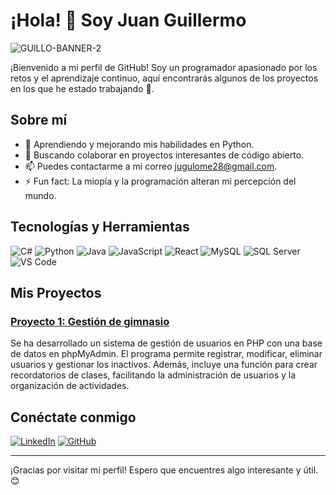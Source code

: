 # ¡Hola! 👋 Soy Juan Guillermo

![GUILLO-BANNER-2](https://github.com/user-attachments/assets/4c39d466-e191-4133-aedd-14aa14d0eb57)

¡Bienvenido a mi perfil de GitHub! Soy un programador apasionado por los retos y el aprendizaje continuo, aquí encontrarás algunos de los proyectos en los que he estado trabajando 🚀.

## Sobre mí

<!-- 🔭 Actualmente trabajando en -->
- 🌱 Aprendiendo y mejorando mis habilidades en Python.
- 👯 Buscando colaborar en proyectos interesantes de código abierto.
- 📫 Puedes contactarme a mi correo jugulome28@gmail.com. <!-- - 💬 Pregúntame sobre [temas que dominas o te interesan]. -->
- ⚡ Fun fact: La miopía y la programación alteran mi percepción del mundo.

## Tecnologías y Herramientas

![C#](https://img.shields.io/badge/-C%23-239120?style=flat-square&logo=c-sharp&logoColor=white)
![Python](https://img.shields.io/badge/-Python-3776AB?style=flat-square&logo=python&logoColor=white)
![Java](https://img.shields.io/badge/-Java-007396?style=flat-square&logo=java&logoColor=white)
![JavaScript](https://img.shields.io/badge/-JavaScript-F7DF1E?style=flat-square&logo=javascript&logoColor=black)
![React](https://img.shields.io/badge/-React-61DAFB?style=flat-square&logo=react&logoColor=white)
![MySQL](https://img.shields.io/badge/-MySQL-4479A1?style=flat-square&logo=mysql&logoColor=white)
![SQL Server](https://img.shields.io/badge/-SQL%20Server-CC2927?style=flat-square&logo=microsoft-sql-server&logoColor=white)
![VS Code](https://img.shields.io/badge/-VS%20Code-007ACC?style=flat-square&logo=visual-studio-code&logoColor=white)

## Mis Proyectos

### [Proyecto 1: Gestión de gimnasio](https://github.com/JuanguiDev/Campus_gym)
Se ha desarrollado un sistema de gestión de usuarios en PHP con una base de datos en phpMyAdmin. El programa permite registrar, modificar, eliminar usuarios y gestionar los inactivos. Además, incluye una función para crear recordatorios de clases, facilitando la administración de usuarios y la organización de actividades.

<!--### [Proyecto 2: Nombre del Proyecto](URL del Proyecto)
Descripción breve del proyecto, lo que hace y las tecnologías que utilizaste.

### [Proyecto 3: Nombre del Proyecto](URL del Proyecto)
Descripción breve del proyecto, lo que hace y las tecnologías que utilizaste.-->

<!--## Contribuciones

Me encanta contribuir a la comunidad de código abierto. Aquí hay algunas de mis contribuciones recientes:

- [Repositorio 1](URL del Repositorio)
- [Repositorio 2](URL del Repositorio)
- [Repositorio 3](URL del Repositorio)
-->
## Conéctate conmigo

[![LinkedIn](https://img.shields.io/badge/-LinkedIn-0A66C2?style=flat-square&logo=LinkedIn&logoColor=white)](https://www.linkedin.com/in/juanguillermoloperamesa/)
[![GitHub](https://img.shields.io/badge/-GitHub-181717?style=flat-square&logo=github&logoColor=white)](https://github.com/Juangui28)

---

¡Gracias por visitar mi perfil! Espero que encuentres algo interesante y útil. 😊
